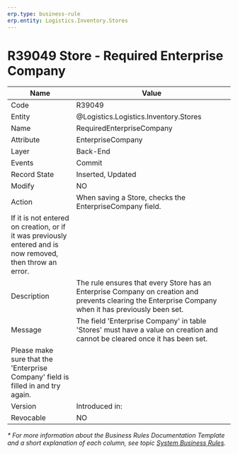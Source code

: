 ```yaml
---
erp.type: business-rule
erp.entity: Logistics.Inventory.Stores
---
```


# R39049 Store - Required Enterprise Company

| Name | Value |
| ---- | ----- |
| Code | R39049 |
| Entity |@Logistics.Logistics.Inventory.Stores |
| Name | RequiredEnterpriseCompany |
| Attribute | EnterpriseCompany |
| Layer | Back-End |
| Events | Commit |
| Record State | Inserted, Updated |
| Modify | NO |
| Action | When saving a Store, checks the EnterpriseCompany field.
If it is not entered on creation, or if it was previously entered and is now removed, then throw an error. |
| Description | The rule ensures that every Store has an Enterprise Company on creation and prevents clearing the Enterprise Company when it has previously been set. |
| Message |The field 'Enterprise Company' in table 'Stores' must have a value on creation and cannot be cleared once it has been set.
Please make sure that the 'Enterprise Company' field is filled in and try again.|
| Version | Introduced in: |
| Revocable | NO |


*\* For more information about the Business Rules Documentation Template and a short explanation of each column, see
topic [System Business Rules](../templates/template-description-system-business-rules.md).*
